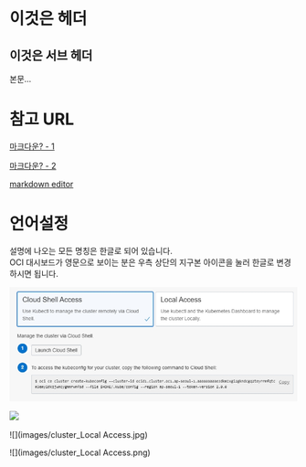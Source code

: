 이것은 헤더
===============

이것은 서브 헤더
---------------

본문...

# 참고 URL
[마크다운? - 1](http://gjchoi.github.io/env/Kramdown(%EB%A7%88%ED%81%AC%EB%8B%A4%EC%9A%B4)-%EC%82%AC%EC%9A%A9%EB%B2%95/)

[마크다운? - 2](https://theorydb.github.io/envops/2019/05/22/envops-blog-how-to-use-md/#%EC%9D%B4%EB%AF%B8%EC%A7%80%EB%A5%BC-%EC%89%BD%EA%B2%8C-%EC%97%85%EB%A1%9C%EB%93%9C-%ED%95%98%EB%8A%94-%EB%B0%A9%EB%B2%95)

[markdown editor](https://jbt.github.io/markdown-editor/)



# 언어설정

설명에 나오는 모든 명칭은 한글로 되어 있습니다.  
OCI 대시보드가 영문으로 보이는 분은 우측 상단의 지구본 아이콘을 눌러 한글로 변경하시면 됩니다.

![](/images/cluster_cloud_shell_access.jpg)

![](/images/cluster_cloud_shell_access.png)

![](images/cluster_Local Access.jpg)

![](images/cluster_Local Access.png)
           

